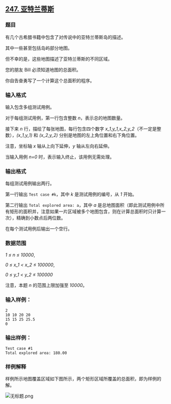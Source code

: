 ## [247. 亚特兰蒂斯](https://www.acwing.com/problem/content/249/)

### 题目

有几个古希腊书籍中包含了对传说中的亚特兰蒂斯岛的描述。

其中一些甚至包括岛屿部分地图。

但不幸的是，这些地图描述了亚特兰蒂斯的不同区域。

您的朋友 Bill 必须知道地图的总面积。

你自告奋勇写了一个计算这个总面积的程序。

### 输入格式

输入包含多组测试用例。

对于每组测试用例，第一行包含整数 *n*，表示总的地图数量。

接下来 *n* 行，描绘了每张地图，每行包含四个数字 *x_1,y_1,x_2,y_2*（不一定是整数），*(x_1,y_1)* 和 *(x_2,y_2)* 分别是地图的左上角位置和右下角位置。

注意，坐标轴 *x* 轴从上向下延伸，*y* 轴从左向右延伸。

当输入用例 *n=0* 时，表示输入终止，该用例无需处理。

### 输出格式

每组测试用例输出两行。

第一行输出 `Test case #k`，其中 *k* 是测试用例的编号，从 *1* 开始。

第二行输出 `Total explored area: a`，其中 *a* 是总地图面积（即此测试用例中所有矩形的面积并，注意如果一片区域被多个地图包含，则在计算总面积时只计算一次），精确到小数点后两位数。

在每个测试用例后输出一个空行。

### 数据范围

*1 ≤ n ≤ 10000*,

*0 ≤ x_1 < x_2 ≤ 100000*,

*0 ≤ y_1 < y_2 ≤ 100000*

注意，本题 *n* 的范围上限加强至 *10000*。

### 输入样例：

```
2
10 10 20 20
15 15 25 25.5
0
```

### 输出样例：

```
Test case #1
Total explored area: 180.00
```

### 样例解释

样例所示地图覆盖区域如下图所示，两个矩形区域所覆盖的总面积，即为样例的解。

 ![无标题.png](https://cdn.acwing.com/media/article/image/2019/12/26/19_4acba44c27-无标题.png)
